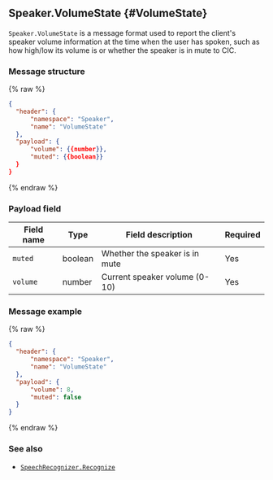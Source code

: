 ## Speaker.VolumeState {#VolumeState}
`Speaker.VolumeState` is a message format used to report the client's speaker volume information at the time when the user has spoken, such as how high/low its volume is or whether the speaker is in mute to CIC.

### Message structure
{% raw %}
```json
{
  "header": {
      "namespace": "Speaker",
      "name": "VolumeState"
  },
  "payload": {
      "volume": {{number}},
      "muted": {{boolean}}
  }
}
```
{% endraw %}

### Payload field

| Field name       | Type    | Field description                     | Required |
|---------------|---------|-----------------------------|---------|
| `muted`         | boolean | Whether the speaker is in mute                    | Yes     |
| `volume`        | number  | Current speaker volume (0-10)     | Yes     |

### Message example
{% raw %}
```json
{
  "header": {
      "namespace": "Speaker",
      "name": "VolumeState"
  },
  "payload": {
      "volume": 8,
      "muted": false
  }
}
```
{% endraw %}

### See also
* [`SpeechRecognizer.Recognize`](/CIC/References/CICInterface/SpeechRecognizer.md#Recognize)